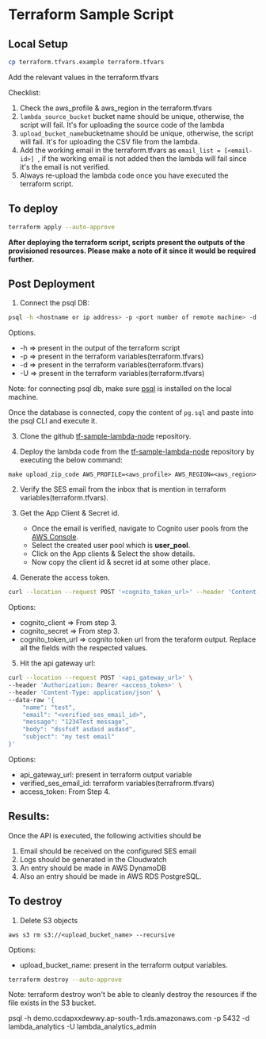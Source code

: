 # Terraform Sample Script


## Local Setup
```sh
cp terraform.tfvars.example terraform.tfvars
```

Add the relevant values in the terraform.tfvars

Checklist:
1. Check the aws_profile & aws_region in the terraform.tfvars
2. ```lambda_source_bucket``` bucket name should be unique, otherwise, the script will fail. It's for uploading the source code of the lambda
3. ```upload_bucket_name```bucketname should be unique, otherwise, the script will fail. It's for uploading the CSV file from the lambda.
4. Add the working email in the terraform.tfvars as ```email_list = [<email-id>] ```, if the working email is not added then the lambda will fail since it's the email is not verified.
5. Always re-upload the lambda code once you have executed the terraform script.

## To deploy
```sh
terraform apply --auto-approve
```

**After deploying the terraform script, scripts present the outputs of the provisioned resources. Please make a note of it since it would be required further.**

## Post Deployment
1. Connect the psql DB:
```sh
psql -h <hostname or ip address> -p <port number of remote machine> -d <database name which you want to connect> -U <username of the database server>
```
Options.
- -h => present in the output of the terraform script
- -p => present in the terraform variables(terraform.tfvars)
- -d => present in the terraform variables(terraform.tfvars)
- -U => present in the terraform variables(terraform.tfvars)

Note: for connecting psql db, make sure [psql](https://blog.timescale.com/blog/how-to-install-psql-on-mac-ubuntu-debian-windows/) is installed on the local machine.

Once the database is connected, copy the content of `pg.sql` and paste into the psql CLI and execute it.

3. Clone the github [tf-sample-lambda-node](https://github.com/vishalsg42/tf-sample-lambda-node) repository.

4. Deploy the lambda code from the [tf-sample-lambda-node](https://github.com/vishalsg42/tf-sample-lambda-node) repository  by executing the below command:
```
make upload_zip_code AWS_PROFILE=<aws_profile> AWS_REGION=<aws_region>
```

2. Verify the SES email from the inbox that is mention in terraform variables(terraform.tfvars).

3. Get the App Client & Secret id.
    - Once the email is verified, navigate to Cognito user pools from the [AWS Console](https://ap-south-1.console.aws.amazon.com/cognito/users/).
    - Select the created user pool which is **user_pool**.
    - Click on the App clients & Select the show details.
    - Now copy the client id & secret id at some other place.

4. Generate the access token.
```sh
curl --location --request POST '<cognito_token_url>' --header 'Content-Type: application/x-www-form-urlencoded'  --header "Accept: application/json" --data-urlencode 'grant_type=client_credentials' --data-urlencode 'scopes=messages/write messages/read' --user <cognito_client>:<cognito_secret>
```
Options:
- cognito_client    => From step 3.
- cognito_secret    => From step 3.
- cognito_token_url => cognito token url from the teraform output.
Replace all the fields with the respected values.

5. Hit the api gateway url:
```sh
curl --location --request POST '<api_gateway_url>' \
--header 'Authorization: Bearer <access_token>' \
--header 'Content-Type: application/json' \
--data-raw '{
    "name": "test",
    "email": "<verified_ses_email_id>",
    "message": "1234Test message",
    "body": "dssfsdf asdasd asdasd",
    "subject": "my test email"
}'
```
Options:
- api_gateway_url: present in terraform output variable
- verified_ses_email_id: terraform variables(terrafrorm.tfvars)
- access_token: From Step 4.

## Results:
Once the API is executed, the following activities should be
1. Email should be received on the configured SES email
2. Logs should be generated in the Cloudwatch
3. An entry should be made in AWS DynamoDB
4. Also an entry should be made in AWS RDS PostgreSQL.

## To destroy
1. Delete S3 objects
```
aws s3 rm s3://<upload_bucket_name> --recursive
```

Options:
- upload_bucket_name: present in the terraform output variables.

```sh
terraform destroy --auto-approve
```
Note: terraform destroy won't be able to cleanly destroy the resources if the file exists in the S3 bucket.

psql -h demo.ccdapxxdewwy.ap-south-1.rds.amazonaws.com -p 5432 -d lambda_analytics -U lambda_analytics_admin